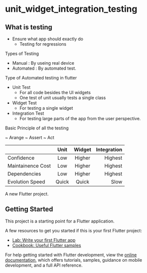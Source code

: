 # unit_widget_integration_testing

## What is testing

- Ensure what app should exactly do
    - Testing for regressions

Types of Testing
- Manual : By useing real device
- Automated : By automated test.

Type of Automated testing in flutter
- Unit Test
    - For all code besides the UI widgets
    - One test of unit usually tests a single class 
- Widget Test
    - For testing a single widget
- Integration Test
    - For testing large parts of the app from the user perspective.

Basic Principle of all the testing

~ Arange ~ Assert ~ Act

||Unit|Widget|Integration|
|---|:----:|:---:|---:|
| Confidence|Low|Higher|Highest|
|Maintainence Cost| Low|Higher|Highest|
|Dependencies| Low|Higher|Highest|
|Evolution Speed|Quick|Quick|Slow|


A new Flutter project.

## Getting Started

This project is a starting point for a Flutter application.

A few resources to get you started if this is your first Flutter project:

- [Lab: Write your first Flutter app](https://docs.flutter.dev/get-started/codelab)
- [Cookbook: Useful Flutter samples](https://docs.flutter.dev/cookbook)

For help getting started with Flutter development, view the
[online documentation](https://docs.flutter.dev/), which offers tutorials,
samples, guidance on mobile development, and a full API reference.
